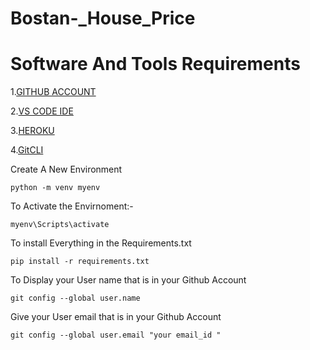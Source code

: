 # Bostan-_House_Price

# Software And Tools Requirements 

1.[GITHUB ACCOUNT](https://github.com)

2.[VS CODE IDE](https://code.visualstudio.com/)

3.[HEROKU](https://heroku.com)

4.[GitCLI](https://git-scm.com/book/en/v2/Getting-Started-The-Command-Line)

Create A New Environment 
```
python -m venv myenv

```

To Activate the Envirnoment:-

```
myenv\Scripts\activate

```


To install Everything in the Requirements.txt 

```
pip install -r requirements.txt
```


To Display your User name that is in your Github Account 

```
git config --global user.name 
```

Give your User email that is in your Github Account 

```
git config --global user.email "your email_id " 
```

